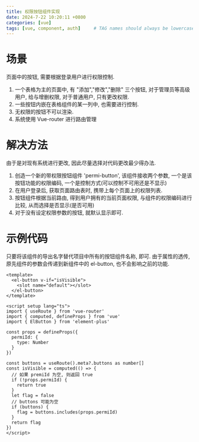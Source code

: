 ```yaml
---
title: 权限按钮组件实现
date: 2024-7-22 10:20:11 +0800
categories: [vue]
tags: [vue, component, auth]     # TAG names should always be lowercase
---
```


# 场景
页面中的按钮, 需要根据登录用户进行权限控制. 
1. 一个表格为主的页面中, 有 "添加","修改","删除" 三个按钮, 对于管理员等高级用户, 给与增删权限, 对于普通用户, 只有更改权限.
2. 一些按钮内嵌在表格组件的某一列中, 也需要进行控制.
3. 无权限的按钮不可以渲染.
4. 系统使用 Vue-router 进行路由管理

# 解决方法
由于是对现有系统进行更改, 因此尽量选择对代码更改最少得办法.
1. 创造一个新的带权限按钮组件 'permi-button', 该组件接收两个参数, 一个是该按钮功能的权限编码, 一个是控制方式(可以控制不可用还是不显示)
2. 在用户登录后, 获取页面路由表时, 携带上每个页面上的权限列表.
3. 按钮组件根据当前路由, 得到用户拥有的当前页面权限, 与组件的权限编码进行比较, 从而选择是否显示(是否可用)
4. 对于没有设定权限参数的按钮, 就默认显示即可.

# 示例代码
只要将该组件的导出名字替代项目中所有的按钮组件名称, 即可.
由于属性的透传, 原先组件的参数会传递到新组件中的 el-button, 也不会影响之前的功能.

``` vue
<template>
  <el-button v-if="isVisible">
    <slot name="default"></slot>
  </el-button>
</template>

<script setup lang="ts">
import { useRoute } from 'vue-router'
import { computed, defineProps } from 'vue'
import { ElButton } from 'element-plus'

const props = defineProps({
  permiId: {
    type: Number
  }
})

const buttons = useRoute().meta?.buttons as number[]
const isVisible = computed(() => {
  // 如果 premiId 为空, 则返回 true
  if (!props.permiId) {
    return true
  }
  let flag = false
  // buttons 可能为空
  if (buttons) {
    flag = buttons.includes(props.permiId)
  }
  return flag
})
</script>
```
